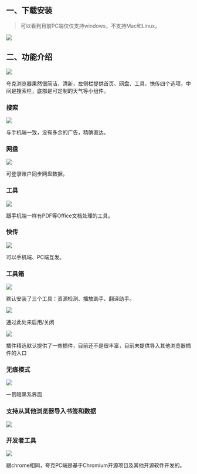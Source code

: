 ## 一、下载安装

> 可以看到目前PC端仅仅支持windows，不支持Mac和Linux。

![](/images/kuake_pc/2024-03-10-17-38-11.png)


## 二、功能介绍

![](/images/kuake_pc/2024-03-10-17-40-50.png)

夸克浏览器果然很简洁、清新，左侧栏提供首页、网盘、工具、快传四个选项，中间是搜索栏，底部是可定制的天气等小组件。

### 搜索

![](/images/kuake_pc/2024-03-10-17-43-56.png)

与手机端一致，没有多余的广告，精确直达。

### 网盘

![](/images/kuake_pc/2024-03-10-17-45-04.png)

可登录账户同步网盘数据。

### 工具

![](/images/kuake_pc/2024-03-10-17-45-49.png)

跟手机端一样有PDF等Office文档处理的工具。

### 快传

![](/images/kuake_pc/2024-03-10-17-46-44.png)

可以手机端、PC端互发。

### 工具箱

![](/images/kuake_pc/2024-03-10-17-48-10.png)

默认安装了三个工具：资源检测、播放助手、翻译助手。

![](/images/kuake_pc/2024-03-10-17-49-06.png)

通过此处来启用/关闭

![](/images/kuake_pc/2024-03-10-17-49-46.png)

插件精选默认提供了一些插件，目前还不是很丰富，目前未提供导入其他浏览器插件的入口

### 无痕模式

![](/images/kuake_pc/2024-03-10-17-52-26.png)

一贯暗黑系界面

### 支持从其他浏览器导入书签和数据

![](/images/kuake_pc/2024-03-10-17-53-53.png)

### 开发者工具

![](/images/kuake_pc/2024-03-10-17-54-58.png)

跟chrome相同，夸克PC端是基于Chromium开源项目及其他开源软件开发的。